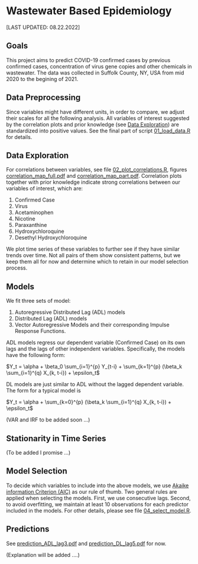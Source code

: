 # Wastewater Based Epidemiology

[LAST UPDATED: 08.22.2022]

## Goals
This project aims to predict COVID-19 confirmed cases by previous confirmed cases, concentration of virus gene copies and other chemicals in wastewater. The data was collected in Suffolk County, NY, USA from mid 2020 to the begining of 2021.


## Data Preprocessing
Since variables might have different units, in order to compare, we adjust their scales for all the following analysis. All variables of interest suggested by the correlation plots and prior knowledge (see [Data Exploration](#data-exploration)) are standardized into positive values. See the final part of script [01_load_data.R](./code/01_load_data.R) for details.


## Data Exploration
For correlations between variables, see file [02_plot_correlations.R](./code/02_plot_correlations.R), figures [correlation_map_full.pdf](./figures/correlation_map_full.pdf) and [correlation_map_part.pdf](./figures/correlation_map_part.pdf). Correlation plots together with prior knowledge indicate strong correlations between our variables of interest, which are: 

1. Confirmed Case
2. Virus
3. Acetaminophen
4. Nicotine
5. Paraxanthine
6. Hydroxychloroquine
7. Desethyl Hydroxychloroquine

We plot time series of these variables to further see if they have similar trends over time. Not all pairs of them show consistent patterns, but we keep them all for now and determine which to retain in our model selection process.


## Models
We fit three sets of model:

1. Autoregressive Distributed Lag (ADL) models
2. Distributed Lag (ADL) models
3. Vector Autoregressive Models and their corresponding Impulse Response Functions.

ADL models regress our dependent variable (Confirmed Case) on its own lags and the lags of other independent variables. Specifically, the models have the following form:

$Y_t = \alpha + \beta_0 \sum_{i=1}^{p} Y_{t-i} + \sum_{k=1}^{p} (\beta_k \sum_{i=1}^{q} X_{k, t-i}) + \epsilon_t$

DL models are just similar to ADL without the lagged dependent variable. The form for a typical model is

$Y_t = \alpha + \sum_{k=0}^{p} (\beta_k \sum_{i=1}^{q} X_{k, t-i}) + \epsilon_t$

(VAR and IRF to be added soon ...)


## Stationarity in Time Series
(To be added I promise ...)


## Model Selection
To decide which variables to include into the above models, we use [Akaike information Criterion (AIC)](https://en.wikipedia.org/wiki/Akaike_information_criterion) as our rule of thumb. Two general rules are applied when selecting the models. First, we use consecutive lags. Second, to avoid overfitting, we maintain at least 10 observations for each predictor included in the models. For other details, please see file [04_select_model.R](./code/04_select_model.R).


## Predictions
See [prediction_ADL_lag3.pdf](./figures/prediction_ADL_lag3.pdf) and [prediction_DL_lag5.pdf](./figures/prediction_DL_lag5.pdf) for now. 

(Explanation will be added ....)
